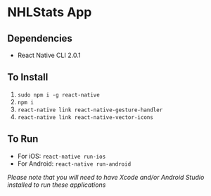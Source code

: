 # NHLStats App

## Dependencies
* React Native CLI 2.0.1

## To Install
1. `sudo npm i -g react-native`
2. `npm i`
3. `react-native link react-native-gesture-handler`
4. `react-native link react-native-vector-icons`

## To Run
* For iOS: `react-native run-ios`
* For Android: `react-native run-android`

_Please note that you will need to have Xcode and/or Android Studio installed to run these applications_